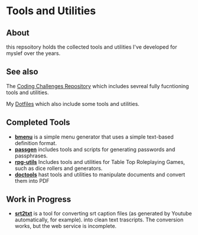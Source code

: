 # Tools and Utilities

## About 

this repsoitory holds the collected tools and utilities I've developed for myslef over the years.

## See also 

The [Coding Challenges Repository](https://github.com/bricef/coding-challenges) which includes sevreal fully fucntioning tools and utilities.

My [Dotfiles](https://github.com/bricef/coding-challenges) which also include some tools and utilities.

## Completed Tools

- [**bmenu**](./bmenu/) is a simple menu generator that uses a simple text-based definition format.
- [**passgen**](./passgen/) includes tools and scripts for generating passwords and passphrases.
- [**rpg-utils**](./rpg-utils/) Includes tools and utilities for Table Top Roleplaying Games, such as dice rollers and generators.
- [**doctools**](./doctools/) hast tools and utilities to manipulate documents and convert them into PDF

## Work in Progress

- [**srt2txt**](./srt2txt/) is a tool for converting srt caption files (as generated by Youtube automatically, for example). into clean text trascripts. The conversion works, but the web service is incomplete.
